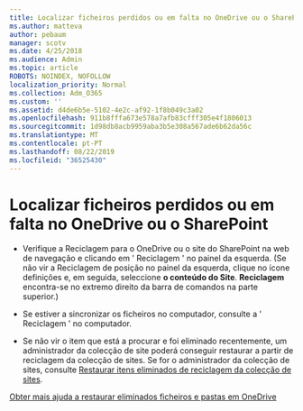 ```yaml
---
title: Localizar ficheiros perdidos ou em falta no OneDrive ou o SharePoint
ms.author: matteva
author: pebaum
manager: scotv
ms.date: 4/25/2018
ms.audience: Admin
ms.topic: article
ROBOTS: NOINDEX, NOFOLLOW
localization_priority: Normal
ms.collection: Adm_O365
ms.custom: ''
ms.assetid: d4de6b5e-5102-4e2c-af92-1f8b049c3a02
ms.openlocfilehash: 911b8fffa673e578a7afb83cfff305e4f1806013
ms.sourcegitcommit: 1d98db8acb9959aba3b5e308a567ade6b62da56c
ms.translationtype: MT
ms.contentlocale: pt-PT
ms.lasthandoff: 08/22/2019
ms.locfileid: "36525430"
---
```

# <a name="find-lost-or-missing-files-in-onedrive-or-sharepoint"></a>Localizar ficheiros perdidos ou em falta no OneDrive ou o SharePoint

- Verifique a Reciclagem para o OneDrive ou o site do SharePoint na web de navegação e clicando em ' Reciclagem ' no painel da esquerda. (Se não vir a Reciclagem de posição no painel da esquerda, clique no ícone definições e, em seguida, seleccione **o conteúdo do Site**. **Reciclagem** encontra-se no extremo direito da barra de comandos na parte superior.) 
    
- Se estiver a sincronizar os ficheiros no computador, consulte a ' Reciclagem ' no computador. 
    
- Se não vir o item que está a procurar e foi eliminado recentemente, um administrador da colecção de site poderá conseguir restaurar a partir de reciclagem da colecção de sites. Se for o administrador da colecção de sites, consulte [Restaurar itens eliminados de reciclagem da colecção de sites](https://go.microsoft.com/fwlink/?linkid=866439).
    
[Obter mais ajuda a restaurar eliminados ficheiros e pastas em OneDrive](https://go.microsoft.com/fwlink/?linkid=872872)
  

